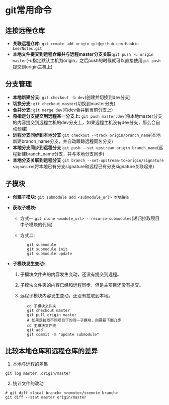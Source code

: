 # git常用命令

## 连接远程仓库

* **关联远程仓库:** `git remote add origin git@github.com:Haobin-Lee/Notes.git`
* **本地文件提交到远程仓库并与远程master分支关联:**`git push -u origin master`(-u指定默认主机为origin，之后push的时候就可以直接使用`git push`提交到origin主机上)

## 分支管理

* **本地新建分支:** `git checkout -b dev`(创建并切换到dev分支)
* **切换分支:** `git checkout master`(切换到master分支)
* **合并分支:** `git merge dev`(将dev合并到当前分支上)
* **将指定分支提交到远程某一分支上:** `git push master:dev`(将本地master分支的内容提交到远程主机的dev分支上，如果远程主机没有dev分支，那么会自动创建)
* **远程分支同步到本地分支** `git checkout --track origin/branch_name`(本地新建branch_name分支，并自动跟踪远程同名分支)
* **本地分支同步到远程分支** `git push --set-upstream origin branch_name`(远程新建branch_name分支，并与本地分支同步)
* **本地分支关联到远程分支** `git branch --set-upstream-to=origin/signature signature`(将本地已有分支signature和远程已有分支signature关联起来)
  
## 子模块

* **创建子模块:** `git submodule add <submodule_url> 本地路径`
* **获取子模块:**
  * 方式一:`git clone <module_url> --recurse-submodules`(递归拉取项目中子模块的代码)
  * 方式二:

      ```shell
         git submodule
         git submodule init
         git submodule update
      ```

* **子模块发生变动:**
  1. 子模块文件夹的内容发生变动，还没有提交到远程。
  2. 子模块文件夹的内容已经和远程同步，但是主项目还没有提交。
  3. 远程子模块内容发生变动，还没有拉取到本地。

     ```shell
        cd 子模块文件夹
        git checkout master
        git pull origin master
        # 如果是拉取不同项目下的同一子模块，则需要下面几步
        cd 主模块文件夹
        git add .
        git commit -m "update submodule"
     ```

## 比较本地仓库和远程仓库的差异

1. 本地与远程的差集

```shell
git log master..origin/master
```

2. 统计文件的改动

```shell
# git diff <local branch> <remote>/<remote branch>
git diff --stat master origin/master
```
